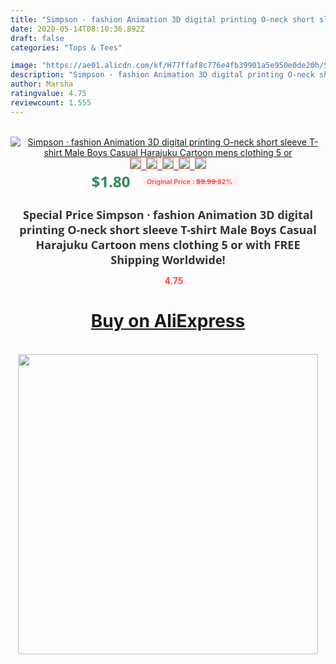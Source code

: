 ```yaml
---
title: "Simpson · fashion Animation 3D digital printing O-neck short sleeve T-shirt Male Boys Casual Harajuku Cartoon mens clothing 5 or"
date: 2020-05-14T08:10:36.892Z
draft: false
categories: "Tops & Tees"

image: "https://ae01.alicdn.com/kf/H77ffaf8c776e4fb39901a5e950e0de20h/Simpson-fashion-Animation-3D-digital-printing-O-neck-short-sleeve-T-shirt-Male-Boys-Casual-Harajuku.jpg"
description: "Simpson · fashion Animation 3D digital printing O-neck short sleeve T-shirt Male Boys Casual Harajuku Cartoon mens clothing 5 or"
author: Marsha
ratingvalue: 4.75
reviewcount: 1.555
---
```

<br>
<div style="text-align: center;">
<a href="https://s.click.aliexpress.com/e/_9gTcRx" target="_blank" rel="nofollow noopener noreferrer"><img alt="Simpson · fashion Animation 3D digital printing O-neck short sleeve T-shirt Male Boys Casual Harajuku Cartoon mens clothing 5 or" class="magnifier-image" src="https://ae01.alicdn.com/kf/H77ffaf8c776e4fb39901a5e950e0de20h/Simpson-fashion-Animation-3D-digital-printing-O-neck-short-sleeve-T-shirt-Male-Boys-Casual-Harajuku.jpg_640x640.jpg">
<br>
<img style="border:1px solid salmon" src="https://ae01.alicdn.com/kf/H77ffaf8c776e4fb39901a5e950e0de20h/Simpson-fashion-Animation-3D-digital-printing-O-neck-short-sleeve-T-shirt-Male-Boys-Casual-Harajuku.jpg_120x120.jpg">&nbsp;&nbsp;<img style="border:1px solid salmon" src="https://ae01.alicdn.com/kf/Ha16e6f8d05224e118e8dcb3c3aaed5ccE/Simpson-fashion-Animation-3D-digital-printing-O-neck-short-sleeve-T-shirt-Male-Boys-Casual-Harajuku.jpg_120x120.jpg">&nbsp;&nbsp;<img style="border:1px solid salmon" src="https://ae01.alicdn.com/kf/Hadc3a1c142ac447d961c244780e05eb7P/Simpson-fashion-Animation-3D-digital-printing-O-neck-short-sleeve-T-shirt-Male-Boys-Casual-Harajuku.jpg_120x120.jpg">&nbsp;&nbsp;<img style="border:1px solid salmon" src="https://ae01.alicdn.com/kf/H8d26ee6ec70c45acbc6714c47c07478b4/Simpson-fashion-Animation-3D-digital-printing-O-neck-short-sleeve-T-shirt-Male-Boys-Casual-Harajuku.jpg_120x120.jpg">&nbsp;&nbsp;<img style="border:1px solid salmon" src="https://ae01.alicdn.com/kf/H26a3e61044f64e3397590ab361063eadt/Simpson-fashion-Animation-3D-digital-printing-O-neck-short-sleeve-T-shirt-Male-Boys-Casual-Harajuku.jpg_120x120.jpg"></a></div><br0>
<div style="text-align: center;"><span style="background-color: white; border: 0px; box-sizing: border-box; color: seagreen; display: inline-block; font-family: &quot;open sans&quot; , &quot;arial&quot; , &quot;helvetica&quot; , sans-serif , &quot;heiti&quot;; font-size: 24px; font-stretch: inherit; font-weight: 700; line-height: inherit; margin: 0px 10px 0px 0px; padding: 0px; vertical-align: middle;">$1.80 </span>
<span style="background: rgb(255 , 241 , 241); border-radius: 3px; border: 0px; box-sizing: border-box; color: #ff4747; display: inline-block; font-family: inherit; font-size: 12px; font-stretch: inherit; font-style: inherit; font-variant: inherit; font-weight: 600; line-height: inherit; margin: 0px; padding: 2px 5px; transform: scale(0.9); vertical-align: middle;">Original Price : <b style="text-decoration: line-through;">$9.99 </b> 82%&nbsp;&nbsp;</span></div>
<h1 style="color: #333333; display: inline-block; font-family: &quot;open sans&quot; , &quot;arial&quot; , &quot;helvetica&quot; , sans-serif , &quot;heiti&quot;; font-size: 18px; font-stretch: inherit; font-weight: 700; text-align: center;">Special Price Simpson · fashion Animation 3D digital printing O-neck short sleeve T-shirt Male Boys Casual Harajuku Cartoon mens clothing 5 or with FREE Shipping Worldwide!</h1>
<div style="color: #ff4747; text-align: center;">
<img src="https://4.bp.blogspot.com/-M0ZcTcb-5uY/XleCXlxnR4I/AAAAAAAAAEc/OrjgMkXV1oMQFaCRZj5HQwOCBcu3w1FegCPcBGAYYCw/s1600/star.png" style="height: 15px;">&nbsp;<b>4.75</b></div>
<div class="button_cont" align="center"><a class="buynow_a" href="https://s.click.aliexpress.com/e/_9gTcRx" target="_blank" rel="nofollow noopener noreferrer"><H1>Buy on AliExpress</H1></a></div><br>
<div class="separator" style="clear: both; text-align: center;">
<img src="https://lh3.googleusercontent.com/-pTy5HemUv9M/XlePHvY0dAI/AAAAAAAAAE4/0nX5iRUoIWY8eMW9Dpxeirr157OZliDIgCLcBGAsYHQ/s1600/badge.gif" width="480">
</div>
